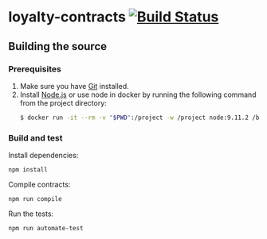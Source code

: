 # loyalty-contracts [![Build Status][1]][2]

[1]: https://travis-ci.org/monetha/loyalty-contracts.svg?branch=master
[2]: https://travis-ci.org/monetha/loyalty-contracts

## Building the source

### Prerequisites

1. Make sure you have [Git](https://git-scm.com/book/en/v2/Getting-Started-Installing-Git) installed.
1. Install [Node.js](https://nodejs.org/en/) or use node in docker by running the following command from the project directory:
   ```bash
   $ docker run -it --rm -v "$PWD":/project -w /project node:9.11.2 /bin/bash
   ```

### Build and test

Install dependencies:

    npm install

Compile contracts:

    npm run compile

Run the tests:

    npm run automate-test